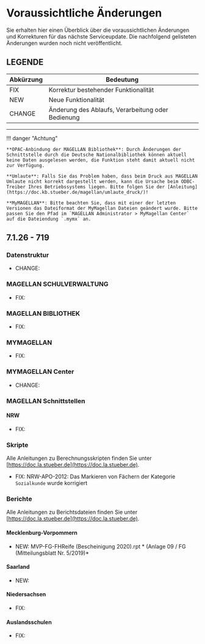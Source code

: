 # Voraussichtliche Änderungen

Sie erhalten hier einen Überblick über die voraussichtlichen Änderungen und Korrekturen für das nächste Serviceupdate. Die nachfolgend gelisteten Änderungen wurden noch nicht veröffentlicht.

## LEGENDE

Abkürzung | Bedeutung
--------- | ---------
FIX       | Korrektur bestehender Funktionalität
NEW       | Neue Funktionalität
CHANGE    | Änderung des Ablaufs, Verarbeitung oder Bedienung

---

!!! danger "Achtung"

    **OPAC-Anbindung der MAGELLAN Bibliothek**: Durch Änderungen der Schnittstelle durch die Deutsche Nationalbibliothek können aktuell keine Daten ausgelesen werden, die Funktion steht damit aktuell nicht zur Verfügung.
    
    **Umlaute**: Falls Sie das Problem haben, dass beim Druck aus MAGELLAN Umlaute nicht korrekt dargestellt werden, kann die Ursache beim ODBC-Treiber Ihres Betriebssystems liegen. Bitte folgen Sie der [Anleitung](https://doc.kb.stueber.de/magellan/umlaute_druck/)!

    **MyMAGELLAN**: Bitte beachten Sie, dass mit einer der letzten Versionen das Dateiformat der MyMagellan Dateien geändert wurde. Bitte passen Sie den Pfad im `MAGELLAN Administrator > MyMagellan Center` auf die Dateiendung `.mymx` an.

## 7.1.26 - 719

### Datenstruktur

* CHANGE:

### MAGELLAN SCHULVERWALTUNG

* FIX: 

### MAGELLAN BIBLIOTHEK

* FIX: 

### MYMAGELLAN

* FIX: 

### MYMAGELLAN Center

* CHANGE: 

### MAGELLAN Schnittstellen

#### NRW

* FIX: 

### Skripte

Alle Anleitungen zu Berechnungsskripten finden Sie unter [https://doc.la.stueber.de](https://doc.la.stueber.de).

* FIX: NRW-APO-2012: Das Markieren von Fächern der Kategorie `Sozialkunde` wurde korrigiert

### Berichte

Alle Anleitungen zu Berichtsdateien finden Sie unter [https://doc.la.stueber.de](https://doc.la.stueber.de).

#### Mecklenburg-Vorpommern

* NEW: MVP-FG-FHReife (Bescheinigung 2020).rpt * (Anlage 09 / FG (Mitteilungsblatt Nr. 5/2019)*

#### Saarland

* NEW:

#### Niedersachsen

* FIX: 

#### Auslandsschulen

* FIX: 
